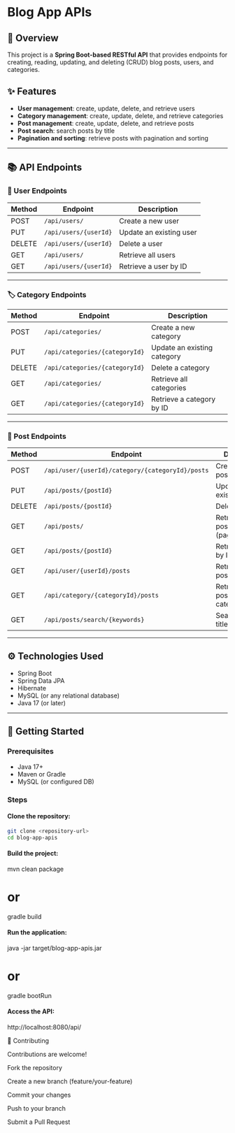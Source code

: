 # Blog App APIs

## 📌 Overview
This project is a **Spring Boot-based RESTful API** that provides endpoints for creating, reading, updating, and deleting (CRUD) blog posts, users, and categories.

## ✨ Features
- **User management**: create, update, delete, and retrieve users  
- **Category management**: create, update, delete, and retrieve categories  
- **Post management**: create, update, delete, and retrieve posts  
- **Post search**: search posts by title  
- **Pagination and sorting**: retrieve posts with pagination and sorting  

---

## 📚 API Endpoints

### 👤 User Endpoints
| Method | Endpoint              | Description             |
|--------|-----------------------|-------------------------|
| POST   | `/api/users/`         | Create a new user       |
| PUT    | `/api/users/{userId}` | Update an existing user |
| DELETE | `/api/users/{userId}` | Delete a user           |
| GET    | `/api/users/`         | Retrieve all users      |
| GET    | `/api/users/{userId}` | Retrieve a user by ID   |

---

### 🏷️ Category Endpoints
| Method | Endpoint                       | Description                  |
|--------|--------------------------------|------------------------------|
| POST   | `/api/categories/`             | Create a new category        |
| PUT    | `/api/categories/{categoryId}` | Update an existing category  |
| DELETE | `/api/categories/{categoryId}` | Delete a category            |
| GET    | `/api/categories/`             | Retrieve all categories      |
| GET    | `/api/categories/{categoryId}` | Retrieve a category by ID    |

---

### 📝 Post Endpoints
| Method | Endpoint                                              | Description                          |
|--------|-------------------------------------------------------|--------------------------------------|
| POST   | `/api/user/{userId}/category/{categoryId}/posts`      | Create a new post                    |
| PUT    | `/api/posts/{postId}`                                 | Update an existing post              |
| DELETE | `/api/posts/{postId}`                                 | Delete a post                        |
| GET    | `/api/posts/`                                         | Retrieve all posts (pagination/sort) |
| GET    | `/api/posts/{postId}`                                 | Retrieve a post by ID                |
| GET    | `/api/user/{userId}/posts`                            | Retrieve all posts by a user         |
| GET    | `/api/category/{categoryId}/posts`                    | Retrieve all posts by a category     |
| GET    | `/api/posts/search/{keywords}`                        | Search posts by title                |

---

## ⚙️ Technologies Used
- Spring Boot  
- Spring Data JPA  
- Hibernate  
- MySQL (or any relational database)  
- Java 17 (or later)  

---

## 🚀 Getting Started

### Prerequisites
- Java 17+  
- Maven or Gradle  
- MySQL (or configured DB)  

### Steps

#### Clone the repository:
```bash
git clone <repository-url>
cd blog-app-apis
```

#### Build the project:
mvn clean package
# or
gradle build

#### Run the application:
java -jar target/blog-app-apis.jar
# or
gradle bootRun

#### Access the API:
http://localhost:8080/api/

🤝 Contributing

Contributions are welcome!

Fork the repository

Create a new branch (feature/your-feature)

Commit your changes

Push to your branch

Submit a Pull Request
